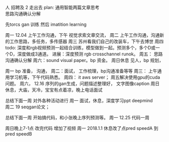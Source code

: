 
人  招聘及   2 走出去
plan:  通用智能两篇文章思考  
思路沟通确认分解





先torcs gan 训练
然后 imatition learning




周一  12.04  上午工作沟通，下午 视觉求索文章交流，
周二  上午工作沟通，沟通新的工作思路，多任务，多传感器
周三  苏州看我们自己的改装车，下午去博世
周四   todo:  深度和rgb视频预测一起结合训练，模型做到一起。预测多个，多个D或一个D，深度做成3通道。
进展：深度预测 rgb crosschannel runok。
周五： 思路沟通确认分解
周六：sound visual paper。bp 资金。
周日休息 见人，bp 规划，

周一 bp 准备， 沟通，
周二：面试， 工作梳理，bp沟通准备等等
周三： 上午通用学习机等，下午代码熟悉。
周四： it aws server； 
周五解决使用gpu的cuda问题。
周六，  12.16    序列的gan生成，问题描述整理好，  文字图像caption
周日 休息，大庙，天冷，宝宝有点着凉，晚上电话面试   


总结下面一周  对外各种活动进行
周一 面试，休息，深度学习ppt deepmind  
周二  19  seqgan论文；



总结下面一周  开始搞代码，和小张晚上序列预测等。
周一  12.25  代码一周




周日晚上7-1点 改完代码  增加了视频
周一  2018.1.1  休息改了点pred speedA 到pred speedB